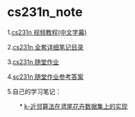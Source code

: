 cs231n_note
===
1.[cs231n 视频教程(中文字幕)](http://study.163.com/course/introduction.htm?courseId=1003223001)　　

2.[cs231n 全套详细笔记目录](/cs231n详细笔记目录.md)　　　

3.[cs231n 随堂作业](https://www.zhihu.com/search?type=content&q=%E6%96%AF%E5%9D%A6%E7%A6%8FCS231n%E8%AF%BE%E7%A8%8B%E4%BD%9C%E4%B8%9A)　　

4.[sc231n 随堂作业参考答案](http://www.cnblogs.com/daihengchen/tag/CS231n/)　　

5.自己的学习笔记：　　　　　　　　　　

　　* [k-近邻算法在鸢尾花卉数据集上的实现](/正则表达式基础.md)            




